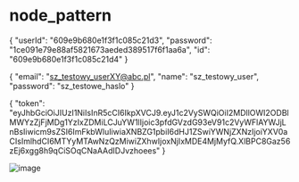 # node_pattern

{
    "userId": "609e9b680e1f3f1c085c21d3",
    "password": "1ce091e79e88af5821673aeded389517f6f1aa6a",
    "id": "609e9b680e1f3f1c085c21d4"
}


{
	"email": "sz_testowy_userXY@abc.pl",
	"name": "sz_testowy_user",
	"password": "sz_testowe_haslo"
}

{
    "token": "eyJhbGciOiJIUzI1NiIsInR5cCI6IkpXVCJ9.eyJ1c2VySWQiOiI2MDllOWI2ODBlMWYzZjFjMDg1YzIxZDMiLCJuYW1lIjoic3pfdGVzdG93eV91c2VyWFlAYWJjLnBsIiwicm9sZSI6ImFkbWluIiwiaXNBZG1pbiI6dHJ1ZSwiYWNjZXNzIjoiYXV0aCIsImlhdCI6MTYyMTAwNzQzMiwiZXhwIjoxNjIxMDE4MjMyfQ.XlBPC8Gaz56zEj6xgg8h9qCiSOqCNaAAdIDJvzhoees"
}

![image](https://user-images.githubusercontent.com/72864319/118296843-b3aa8100-b4dd-11eb-8c11-70cbef51f115.png)
